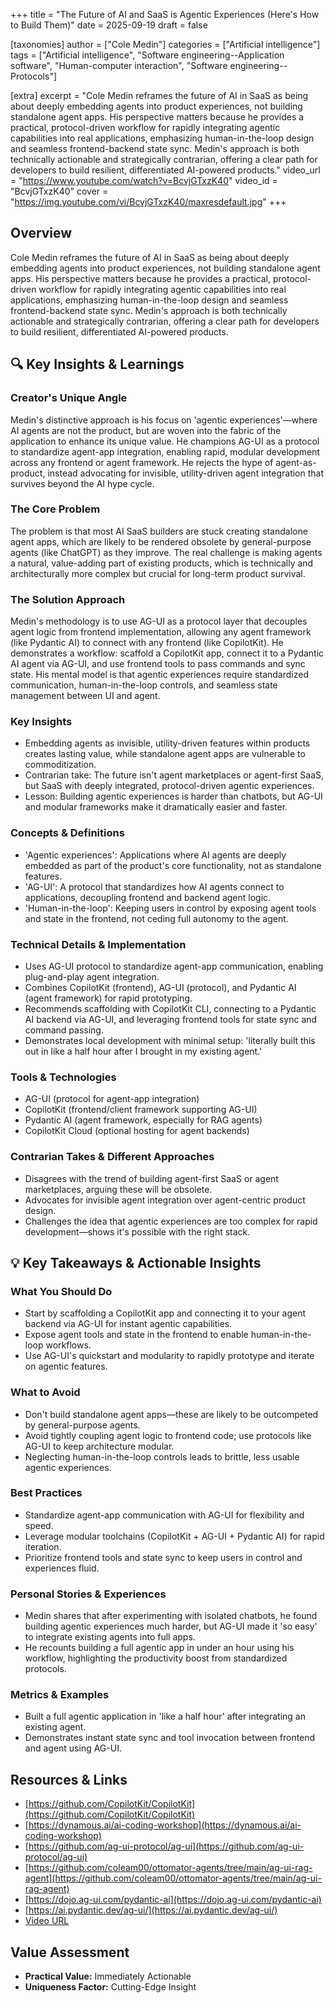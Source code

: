 +++
title = "The Future of AI and SaaS is Agentic Experiences (Here's How to Build Them)"
date = 2025-09-19
draft = false

[taxonomies]
author = ["Cole Medin"]
categories = ["Artificial intelligence"]
tags = ["Artificial intelligence", "Software engineering--Application software", "Human-computer interaction", "Software engineering--Protocols"]

[extra]
excerpt = "Cole Medin reframes the future of AI in SaaS as being about deeply embedding agents into product experiences, not building standalone agent apps. His perspective matters because he provides a practical, protocol-driven workflow for rapidly integrating agentic capabilities into real applications, emphasizing human-in-the-loop design and seamless frontend-backend state sync. Medin's approach is both technically actionable and strategically contrarian, offering a clear path for developers to build resilient, differentiated AI-powered products."
video_url = "https://www.youtube.com/watch?v=BcvjGTxzK40"
video_id = "BcvjGTxzK40"
cover = "https://img.youtube.com/vi/BcvjGTxzK40/maxresdefault.jpg"
+++

## Overview

Cole Medin reframes the future of AI in SaaS as being about deeply embedding agents into product experiences, not building standalone agent apps. His perspective matters because he provides a practical, protocol-driven workflow for rapidly integrating agentic capabilities into real applications, emphasizing human-in-the-loop design and seamless frontend-backend state sync. Medin's approach is both technically actionable and strategically contrarian, offering a clear path for developers to build resilient, differentiated AI-powered products.

## 🔍 Key Insights & Learnings

### Creator's Unique Angle
Medin's distinctive approach is his focus on 'agentic experiences'—where AI agents are not the product, but are woven into the fabric of the application to enhance its unique value. He champions AG-UI as a protocol to standardize agent-app integration, enabling rapid, modular development across any frontend or agent framework. He rejects the hype of agent-as-product, instead advocating for invisible, utility-driven agent integration that survives beyond the AI hype cycle.

### The Core Problem
The problem is that most AI SaaS builders are stuck creating standalone agent apps, which are likely to be rendered obsolete by general-purpose agents (like ChatGPT) as they improve. The real challenge is making agents a natural, value-adding part of existing products, which is technically and architecturally more complex but crucial for long-term product survival.

### The Solution Approach
Medin's methodology is to use AG-UI as a protocol layer that decouples agent logic from frontend implementation, allowing any agent framework (like Pydantic AI) to connect with any frontend (like CopilotKit). He demonstrates a workflow: scaffold a CopilotKit app, connect it to a Pydantic AI agent via AG-UI, and use frontend tools to pass commands and sync state. His mental model is that agentic experiences require standardized communication, human-in-the-loop controls, and seamless state management between UI and agent.

### Key Insights
- Embedding agents as invisible, utility-driven features within products creates lasting value, while standalone agent apps are vulnerable to commoditization.
- Contrarian take: The future isn't agent marketplaces or agent-first SaaS, but SaaS with deeply integrated, protocol-driven agentic experiences.
- Lesson: Building agentic experiences is harder than chatbots, but AG-UI and modular frameworks make it dramatically easier and faster.

### Concepts & Definitions
- 'Agentic experiences': Applications where AI agents are deeply embedded as part of the product's core functionality, not as standalone features.
- 'AG-UI': A protocol that standardizes how AI agents connect to applications, decoupling frontend and backend agent logic.
- 'Human-in-the-loop': Keeping users in control by exposing agent tools and state in the frontend, not ceding full autonomy to the agent.

### Technical Details & Implementation
- Uses AG-UI protocol to standardize agent-app communication, enabling plug-and-play agent integration.
- Combines CopilotKit (frontend), AG-UI (protocol), and Pydantic AI (agent framework) for rapid prototyping.
- Recommends scaffolding with CopilotKit CLI, connecting to a Pydantic AI backend via AG-UI, and leveraging frontend tools for state sync and command passing.
- Demonstrates local development with minimal setup: 'literally built this out in like a half hour after I brought in my existing agent.'

### Tools & Technologies
- AG-UI (protocol for agent-app integration)
- CopilotKit (frontend/client framework supporting AG-UI)
- Pydantic AI (agent framework, especially for RAG agents)
- CopilotKit Cloud (optional hosting for agent backends)

### Contrarian Takes & Different Approaches
- Disagrees with the trend of building agent-first SaaS or agent marketplaces, arguing these will be obsolete.
- Advocates for invisible agent integration over agent-centric product design.
- Challenges the idea that agentic experiences are too complex for rapid development—shows it's possible with the right stack.

## 💡 Key Takeaways & Actionable Insights

### What You Should Do
- Start by scaffolding a CopilotKit app and connecting it to your agent backend via AG-UI for instant agentic capabilities.
- Expose agent tools and state in the frontend to enable human-in-the-loop workflows.
- Use AG-UI's quickstart and modularity to rapidly prototype and iterate on agentic features.

### What to Avoid
- Don't build standalone agent apps—these are likely to be outcompeted by general-purpose agents.
- Avoid tightly coupling agent logic to frontend code; use protocols like AG-UI to keep architecture modular.
- Neglecting human-in-the-loop controls leads to brittle, less usable agentic experiences.

### Best Practices
- Standardize agent-app communication with AG-UI for flexibility and speed.
- Leverage modular toolchains (CopilotKit + AG-UI + Pydantic AI) for rapid iteration.
- Prioritize frontend tools and state sync to keep users in control and experiences fluid.

### Personal Stories & Experiences
- Medin shares that after experimenting with isolated chatbots, he found building agentic experiences much harder, but AG-UI made it 'so easy' to integrate existing agents into full apps.
- He recounts building a full agentic app in under an hour using his workflow, highlighting the productivity boost from standardized protocols.

### Metrics & Examples
- Built a full agentic application in 'like a half hour' after integrating an existing agent.
- Demonstrates instant state sync and tool invocation between frontend and agent using AG-UI.

## Resources & Links

- [https://github.com/CopilotKit/CopilotKit](https://github.com/CopilotKit/CopilotKit)
- [https://dynamous.ai/ai-coding-workshop](https://dynamous.ai/ai-coding-workshop)
- [https://github.com/ag-ui-protocol/ag-ui](https://github.com/ag-ui-protocol/ag-ui)
- [https://github.com/coleam00/ottomator-agents/tree/main/ag-ui-rag-agent](https://github.com/coleam00/ottomator-agents/tree/main/ag-ui-rag-agent)
- [https://dojo.ag-ui.com/pydantic-ai](https://dojo.ag-ui.com/pydantic-ai)
- [https://ai.pydantic.dev/ag-ui/](https://ai.pydantic.dev/ag-ui/)
- [Video URL](https://www.youtube.com/watch?v=BcvjGTxzK40)

## Value Assessment
- **Practical Value:** Immediately Actionable
- **Uniqueness Factor:** Cutting-Edge Insight

